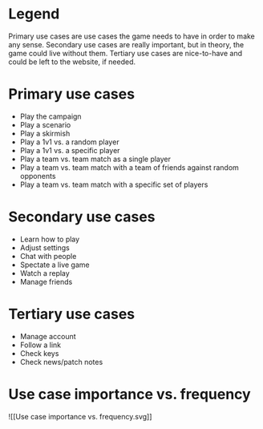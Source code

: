 # Legend
Primary use cases are use cases the game needs to have in order to make any sense.
Secondary use cases are really important, but in theory, the game could live without them.
Tertiary use cases are nice-to-have and could be left to the website, if needed.
# Primary use cases
- Play the campaign
- Play a scenario
- Play a skirmish
- Play a 1v1 vs. a random player
- Play a 1v1 vs. a specific player
- Play a team vs. team match as a single player
- Play a team vs. team match with a team of friends against random opponents
- Play a team vs. team match with a specific set of players
# Secondary use cases
- Learn how to play
- Adjust settings
- Chat with people
- Spectate a live game
- Watch a replay
- Manage friends
# Tertiary use cases
- Manage account
- Follow a link
- Check keys
- Check news/patch notes

# Use case importance vs. frequency
![[Use case importance vs. frequency.svg]]
